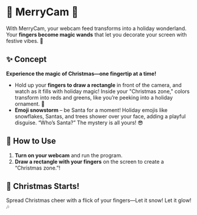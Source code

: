 # 🎅 MerryCam 🎄

With MerryCam, your webcam feed transforms into a holiday wonderland. Your **fingers become magic wands** that let you decorate your screen with festive vibes. 🎉 



## ✨ Concept

**Experience the magic of Christmas—one fingertip at a time!**

- Hold up your **fingers to draw a rectangle** in front of the camera, and watch as it fills with holiday magic! Inside your "Christmas zone," colors transform into reds and greens, like you’re peeking into a holiday ornament. 🎄
- **Emoji snowstorm** – be Santa for a moment! Holiday emojis like snowflakes, Santas, and trees shower over your face, adding a playful disguise. “Who’s Santa?” The mystery is all yours! 😎



## 🎅 How to Use

1. **Turn on your webcam** and run the program.
2. **Draw a rectangle with your fingers** on the screen to create a “Christmas zone.”!



## 🎄 Christmas Starts!

Spread Christmas cheer with a flick of your fingers—Let it snow! Let it glow! 🎶

